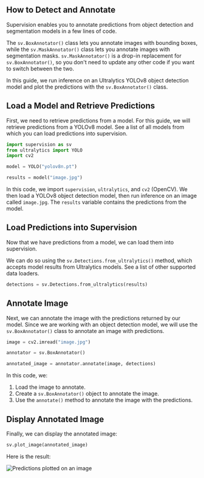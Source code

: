 ## How to Detect and Annotate

Supervision enables you to annotate predictions from object detection and segmentation models in a few lines of code.

The `sv.BoxAnnotator()` class lets you annotate images with bounding boxes, while the `sv.MaskAnnotator()` class lets you annotate images with segmentation masks. `sv.MaskAnnotator()` is a drop-in replacement for `sv.BoxAnnotator()`, so you don't need to update any other code if you want to switch between the two.

In this guide, we run inference on an Ultralytics YOLOv8 object detection model and plot the predictions with the `sv.BoxAnnotator()` class.

## Load a Model and Retrieve Predictions

First, we need to retrieve predictions from a model. For this guide, we will retrieve predictions from a YOLOv8 model. See a list of all models from which you can load predictions into supervision.

```python
import supervision as sv
from ultralytics import YOLO
import cv2

model = YOLO("yolov8n.pt")

results = model("image.jpg")
```

In this code, we import `supervision`, `ultralytics`, and `cv2` (OpenCV). We then load a YOLOv8 object detection model, then run inference on an image called `image.jpg`. The `results` variable contains the predictions from the model.

## Load Predictions into Supervision

Now that we have predictions from a model, we can load them into supervision.

We can do so using the `sv.Detections.from_ultralytics()` method, which accepts model results from Ultralytics models. See a list of other supported data loaders.

```python
detections = sv.Detections.from_ultralytics(results)
```

## Annotate Image

Next, we can annotate the image with the predictions returned by our model. Since we are working with an object detection model, we will use the `sv.BoxAnnotator()` class to annotate an image with predictions.

```python
image = cv2.imread("image.jpg")

annotator = sv.BoxAnnotator()

annotated_image = annotator.annotate(image, detections)
```

In this code, we:

1. Load the image to annotate.
2. Create a `sv.BoxAnnotator()` object to annotate the image.
3. Use the `annotate()` method to annotate the image with the predictions.

## Display Annotated Image

Finally, we can display the annotated image:

```python
sv.plot_image(annotated_image)
```

Here is the result:

![Predictions plotted on an image](https://media.roboflow.com/supervision_annotate.png)